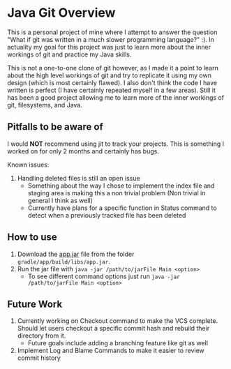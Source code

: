 # Java Git Overview
This is a personal project of mine where I attempt to answer the question "What if git was written in a much slower programming language?" :). In actuality my goal for this project was just to learn more about the inner workings of git and practice my Java skills.

This is not a one-to-one clone of git however, as I made it a point to learn about the high level workings of git and try to replicate it using my own design (which is most certainly flawed). I also don't think the code I have written is perfect (I have certainly repeated myself in a few areas). Still it has been a good project allowing me to learn more of the inner workings of git, filesystems, and Java.

## Pitfalls to be aware of
I would **NOT** recommend using jit to track your projects. This is something I worked on for only 2 months and certainly has bugs.

Known issues:
1. Handling deleted files is still an open issue
    - Something about the way I chose to implement the index file and staging area is making this a non trivial problem (Non trivial in general I think as well)
    - Currently have plans for a specific function in Status command to detect when a previously tracked file has been deleted

## How to use
1. Download the [app.jar](gradle/app/build/libs/app.jar) file from the folder `gradle/app/build/libs/app.jar`.
2. Run the jar file with `java -jar /path/to/jarFile Main <option>`
    - To see different command options just run `java -jar /path/to/jarFile Main <option>`

## Future Work
1. Currently working on Checkout command to make the VCS complete. Should let users checkout a specific commit hash and rebuild their directory from it.
    - Future goals include adding a branching feature like git as well
2. Implement Log and Blame Commands to make it easier to review commit history

